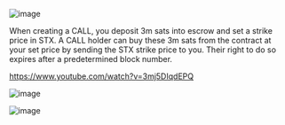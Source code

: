 ![image](https://github.com/Rapha-btc/fountain-blue/assets/6700158/6f2cb56e-eb94-4f77-ba69-8d6cf8efc3fc)

When creating a CALL, you deposit 3m sats into escrow and set a strike price in STX.
A CALL holder can buy these 3m sats from the contract at your set price by sending the STX strike price to you. Their right to do so expires after a predetermined block number.

https://www.youtube.com/watch?v=3mj5DIqdEPQ

![image](https://github.com/Rapha-btc/fountain-blue/assets/6700158/8c905a11-a1ae-4616-b257-b0183c81b21c)

![image](https://github.com/Rapha-btc/fountain-blue/assets/6700158/3dd522d8-3f39-41be-bae1-cf5a939ae00f)
